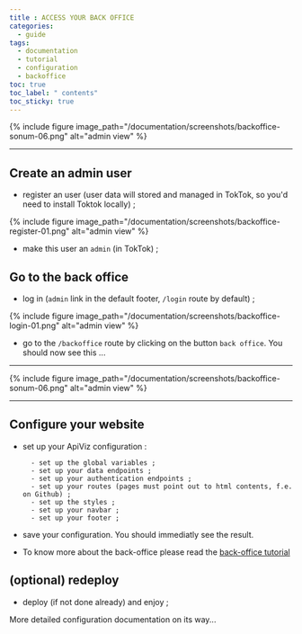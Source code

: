 ```yaml
---
title : ACCESS YOUR BACK OFFICE
categories:
  - guide
tags:
  - documentation
  - tutorial
  - configuration
  - backoffice
toc: true
toc_label: " contents"
toc_sticky: true
---
```


{% include figure image_path="/documentation/screenshots/backoffice-sonum-06.png" alt="admin view" %}


-----
## Create an admin user

- register an user (user data will stored and managed in TokTok, so you'd need to install Toktok locally) ;

{% include figure image_path="/documentation/screenshots/backoffice-register-01.png" alt="admin view" %}

- make this user an `admin` (in TokTok) ;

## Go to the back office

- log in (`admin` link in the default footer, `/login` route by default) ;

{% include figure image_path="/documentation/screenshots/backoffice-login-01.png" alt="admin view" %}

- go to the `/backoffice` route by clicking on the button `back office`. You should now see this ...


--------

{% include figure image_path="/documentation/screenshots/backoffice-sonum-06.png" alt="admin view" %}

-----------

## Configure your website

- set up your ApiViz configuration :

  ```
    - set up the global variables ;
    - set up your data endpoints ;
    - set up your authentication endpoints ;
    - set up your routes (pages must point out to html contents, f.e. on Github) ;
    - set up the styles ;
    - set up your navbar ;
    - set up your footer ;
  ```


- save your configuration. You should immediatly see the result.

- To know more about the back-office please read the [back-office tutorial](/guide/backoffice-tuto/)

## (optional) redeploy

- deploy (if not done already) and enjoy ;

More detailed configuration documentation on its way...
